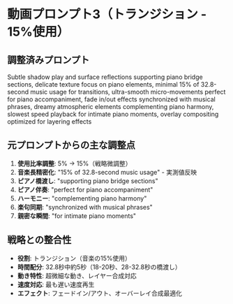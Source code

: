 # 動画プロンプト3（トランジション - 15%使用）

## 調整済みプロンプト
Subtle shadow play and surface reflections supporting piano bridge sections, delicate texture focus on piano elements, minimal 15% of 32.8-second music usage for transitions, ultra-smooth micro-movements perfect for piano accompaniment, fade in/out effects synchronized with musical phrases, dreamy atmospheric elements complementing piano harmony, slowest speed playback for intimate piano moments, overlay compositing optimized for layering effects

## 元プロンプトからの主な調整点
1. **使用比率調整**: 5% → 15%（戦略微調整）
2. **音楽長精密化**: "15% of 32.8-second music usage" - 実測値反映
3. **ピアノ橋渡し**: "supporting piano bridge sections"
4. **ピアノ伴奏**: "perfect for piano accompaniment"
5. **ハーモニー**: "complementing piano harmony"
6. **楽句同期**: "synchronized with musical phrases"
7. **親密な瞬間**: "for intimate piano moments"

## 戦略との整合性
- **役割**: トランジション（音楽の15%使用）
- **時間配分**: 32.8秒中約5秒（18-20秒、28-32.8秒の橋渡し）
- **動き特性**: 超微細な動き、レイヤー合成対応
- **速度対応**: 最も遅い速度再生
- **エフェクト**: フェードイン/アウト、オーバーレイ合成最適化